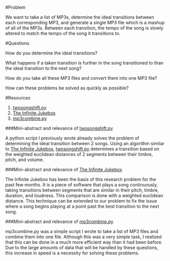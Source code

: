 #Problem

We want to take a list of MP3s, determine the ideal transitions between each corresponding MP3, and generate a single MP3 file which is a mashup of all of the MP3s.  Between each transition, the tempo of the song is slowly altered to match the tempo of the song it transitions to.

#Questions

How do you determine the ideal transitions?

What happens if a taken transition is further in the song transitioned to than the ideal transition to the next song?

How do you take all these MP3 files and convert them into one MP3 file?

How can these problems be solved as quickly as possible?

#Resources

1. [twosongshift.py]
2. [The Infinite Jukebox]
3. [mp3combine.py]

###Mini-abstract and relevance of [twosongshift.py]

A python script I previously wrote already solves the problem of determining the ideal transition between 2 songs.  Using an algorithm similar to [The Infinite Jukebox], [twosongshift.py] determines a transition based on the weighted euclidean distances of 2 segments between their timbre, pitch, and volume.

###Mini-abstract and relevance of [The Infinite Jukebox]

The Infinite Jukebox has been the basis of this research problem for the past few months.  It is a piece of software that plays a song continuously, taking transitions between segments that are similar in their pitch, timbre, duration, and loudness.  This comparison is done with a weighted euclidean distance.  This technique can be extended to our problem to fix the issue where a song begins playing at a point past the best transition to the next song.

###Mini-abstract and relevance of [mp3combine.py]

mp3combine.py was a simple script I wrote to take a list of MP3 files and combine them into one file.  Although this was a very simple task, I realized that this can be done in a much more efficient way than it had been before.  Due to the large amounts of data that will be handled by these questions, this increase in speed is a necessity for solving these problems.

[twosongshift.py]: https://github.com/mulfordjc/TwoBeatShift/blob/master/twosongshift.py
[The Infinite Jukebox]: infinitejuke.com
[mp3combine.py]: https://github.com/mulfordjc/MP3Repository/blob/master/mp3combine.py
